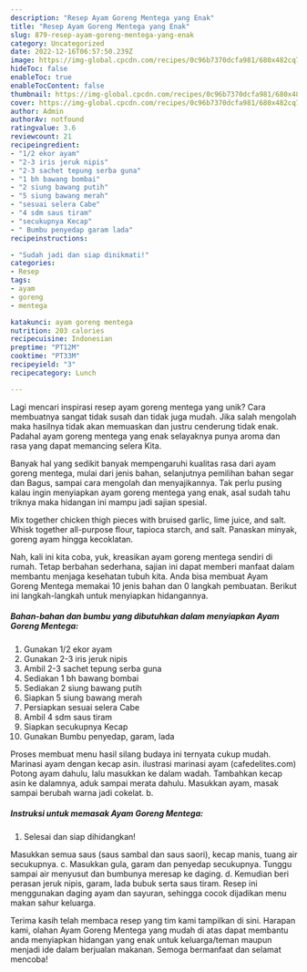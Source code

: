 ```yaml
---
description: "Resep Ayam Goreng Mentega yang Enak"
title: "Resep Ayam Goreng Mentega yang Enak"
slug: 879-resep-ayam-goreng-mentega-yang-enak
category: Uncategorized
date: 2022-12-16T06:57:50.239Z
image: https://img-global.cpcdn.com/recipes/0c96b7370dcfa981/680x482cq70/ayam-goreng-mentega-foto-resep-utama.jpg
hideToc: false
enableToc: true
enableTocContent: false
thumbnail: https://img-global.cpcdn.com/recipes/0c96b7370dcfa981/680x482cq70/ayam-goreng-mentega-foto-resep-utama.jpg
cover: https://img-global.cpcdn.com/recipes/0c96b7370dcfa981/680x482cq70/ayam-goreng-mentega-foto-resep-utama.jpg
author: Admin
authorAv: notfound
ratingvalue: 3.6
reviewcount: 21
recipeingredient:
- "1/2 ekor ayam"
- "2-3 iris jeruk nipis"
- "2-3 sachet tepung serba guna"
- "1 bh bawang bombai"
- "2 siung bawang putih"
- "5 siung bawang merah"
- "sesuai selera Cabe"
- "4 sdm saus tiram"
- "secukupnya Kecap"
- " Bumbu penyedap garam lada"
recipeinstructions:

- "Sudah jadi dan siap dinikmati!"
categories:
- Resep
tags:
- ayam
- goreng
- mentega

katakunci: ayam goreng mentega 
nutrition: 203 calories
recipecuisine: Indonesian
preptime: "PT12M"
cooktime: "PT33M"
recipeyield: "3"
recipecategory: Lunch

---
```





Lagi mencari inspirasi resep ayam goreng mentega yang unik? Cara membuatnya sangat tidak susah dan tidak juga mudah. Jika salah mengolah maka hasilnya tidak akan memuaskan dan justru cenderung tidak enak. Padahal ayam goreng mentega yang enak selayaknya punya aroma dan rasa yang dapat memancing selera Kita.





Banyak hal yang sedikit banyak mempengaruhi kualitas rasa dari ayam goreng mentega, mulai dari jenis bahan, selanjutnya pemilihan bahan segar dan Bagus, sampai cara mengolah dan menyajikannya. Tak perlu pusing kalau ingin menyiapkan ayam goreng mentega yang enak,      asal sudah tahu triknya maka hidangan ini mampu jadi sajian spesial.














Mix together chicken thigh pieces with bruised garlic, lime juice, and salt. Whisk together all-purpose flour, tapioca starch, and salt. Panaskan minyak, goreng ayam hingga kecoklatan.






Nah, kali ini kita coba, yuk, kreasikan ayam goreng mentega sendiri di rumah. Tetap berbahan sederhana, sajian ini dapat memberi manfaat dalam membantu menjaga kesehatan tubuh kita. Anda bisa membuat Ayam Goreng Mentega memakai 10 jenis bahan dan 0 langkah pembuatan. Berikut ini langkah-langkah untuk menyiapkan hidangannya.

<!--inarticleads1-->

##### Bahan-bahan dan bumbu yang dibutuhkan dalam menyiapkan Ayam Goreng Mentega:

1. Gunakan 1/2 ekor ayam
1. Gunakan 2-3 iris jeruk nipis
1. Ambil 2-3 sachet tepung serba guna
1. Sediakan 1 bh bawang bombai
1. Sediakan 2 siung bawang putih
1. Siapkan 5 siung bawang merah
1. Persiapkan sesuai selera Cabe
1. Ambil 4 sdm saus tiram
1. Siapkan secukupnya Kecap
1. Gunakan  Bumbu penyedap, garam, lada


Proses membuat menu hasil silang budaya ini ternyata cukup mudah. Marinasi ayam dengan kecap asin. ilustrasi marinasi ayam (cafedelites.com) Potong ayam dahulu, lalu masukkan ke dalam wadah. Tambahkan kecap asin ke dalamnya, aduk sampai merata dahulu. Masukkan ayam, masak sampai berubah warna jadi cokelat. b. 

<!--inarticleads2-->

##### Instruksi untuk memasak Ayam Goreng Mentega:


1. Selesai dan siap dihidangkan!

Masukkan semua saus (saus sambal dan saus saori), kecap manis, tuang air secukupnya. c. Masukkan gula, garam dan penyedap secukupnya. Tunggu sampai air menyusut dan bumbunya meresap ke daging. d. Kemudian beri perasan jeruk nipis, garam, lada bubuk serta saus tiram. Resep ini menggunakan daging ayam dan sayuran, sehingga cocok dijadikan menu makan sahur keluarga. 

Terima kasih telah membaca resep yang tim kami tampilkan di sini. Harapan kami, olahan Ayam Goreng Mentega yang mudah di atas dapat membantu anda menyiapkan hidangan yang enak untuk keluarga/teman maupun menjadi ide dalam berjualan makanan. Semoga bermanfaat dan selamat mencoba!
